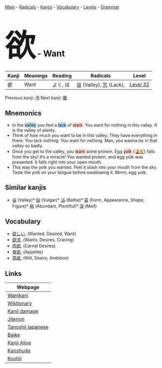 <style> bigfont {font-size: 100px}</style>
[Main](../README.md) -
[Radicals](../radicals.md) -
[Kanjis](../kanjis.md) -
[Vocabulary](../vocabulary.md) -
[Levels](../levels.md) -
[Grammar](../grammar.md)
# <bigfont> 欲</bigfont> - Want 

| Kanji | Meanings | Reading | Radicals | Level |
| --- | --- | --- | --- | --- |
| 欲 | Want | よく, ほ | [谷](../radicals/谷.md) (Valley), [欠](../radicals/欠.md) (Lack),  | [Level 32](../levels/wk_level32.md) |

Previous kanji: [汚](汚.md) Next kanji: [暖](暖.md) 

## Mnemonics
 * In the <span style="background-color:#ADD8E6"> valley</span> you feel a <span style="background-color:#ADD8E6"> lack</span> of <span style="background-color:#ffcccb"> want</span>. You want for nothing in this valley. It is the valley of plenty.
* Think of how much you want to be in this valley. They have everything in there. You lack nothing. You want for nothing. Man, you wanna be in that valley so badly.
* Once you get to the valley, you <span style="background-color:#ffcccb"> want</span> some protein. Egg <span style="background-color:#ffcccb"> yolk</span> (<span style="background-color:#fed8b1"> [よく](https://jisho.org/search/よく)</span>) falls from the sky! It’s a miracle! You wanted protein, and egg yolk was presented. It falls right into your open mouth.
* This was the yolk you wanted. Feel it slosh into your mouth from the sky. Taste the yolk on your tongue before swallowing it. Mmm, egg yolk.


## Similar kanjis
 * [谷](谷.md) (Valley)* [俗](俗.md) (Vulgar)* [浴](浴.md) (Bathe)* [容](容.md) (Form, Appearance, Shape, Figure)* [裕](裕.md) (Abundant, Plentiful)* [溶](溶.md) (Melt)


## Vocabulary
 * [欲しい](../vocabulary/欲.md), (Wanted, Desired, Want)
* [欲求](../vocabulary/欲.md), (Wants, Desires, Craving)
* [肉欲](../vocabulary/欲.md), (Carnal Desires)
* [食欲](../vocabulary/欲.md), (Appetite)
* [意欲](../vocabulary/欲.md), (Will, Desire, Ambition)



## Links 

| Webpage |
| --- |
| [Wanikani          ](https://www.wanikani.com/kanji/欲) |
| [Wiktionary        ](https://en.wiktionary.org/wiki/欲) |
| [Kanji damage      ](http://www.kanjidamage.com/kanji/search?utf8=✓&q=欲) |
| [Jitenon           ](https://jitenon.com/kanji/欲) |
| [Tanoshii japanese ](https://www.tanoshiijapanese.com/dictionary/kanji.cfm?k=欲) |
| [Baike             ](https://baike.baidu.com/item/欲) |
| [Kanji Alive       ](https://app.kanjialive.com/欲) |
| [Kanshudo          ](https://www.kanshudo.com/searchmn?q=欲) |
| [Koohii            ](https://kanji.koohii.com/study/kanji/欲) |
